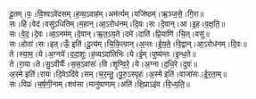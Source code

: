 

  
दू॒तम्।वः॒।वि॒श्वऽवे॑दसम्।ह॒व्य॒ऽवाह॑म्।अम॑र्त्यम्।यजि॑ष्ठम्।ऋ॒ञ्ज॒से॒।गि॒रा॥  
सः।हि।वेद॑।वसु॑ऽधितिम्।म॒हान्।आ॒ऽरोध॑नम्।दि॒वः।सः।दे॒वान्।आ।इ॒ह।व॒क्ष॒ति॒॥  
सः।वे॒द॒।दे॒वः।आ॒ऽनम॑म्।दे॒वान्।ऋ॒त॒ऽय॒ते।दमे॑।दाति॑।प्रि॒याणि॑।चि॒त्।वसु॑॥  
सः।होता॑।सः।इत्।ऊँ॒ इति॑।दू॒त्य॑म्।चि॒कि॒त्वान्।अ॒न्तः।ई॒य॒ते॒।वि॒द्वान्।आ॒ऽरोध॑नम्।दि॒वः॥  
ते।स्या॒म॒।ये।अ॒ग्नये॑।द॒दा॒शुः।ह॒व्यऽदा॑तिभिः।ये।ई॒म्।पुष्य॑न्तः।इ॒न्ध॒ते॥  
ते।रा॒या।ते।सु॒ऽवीर्यैः॑।स॒स॒ऽवांसः॑।वि।शृ॒ण्वि॒रे॒।ये।अ॒ग्ना।द॒धि॒रे।दुवः॑॥  
अ॒स्मे इति॑।रायः॑।दि॒वेऽदि॑वे।सम्।च॒र॒न्तु॒।पु॒रु॒ऽस्पृहः॑।अ॒स्मे इति॑।वाजा॑सः।ई॒र॒ता॒म्॥  
सः।विप्रः॑।च॒र्ष॒णी॒नाम्।शव॑सा।मानु॑षाणाम्।अति॑।क्षि॒प्राऽइ॑व।वि॒ध्य॒ति॒॥  
